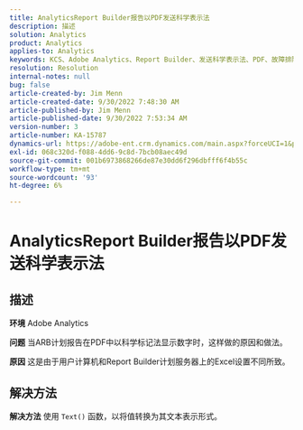 ```yaml
---
title: AnalyticsReport Builder报告以PDF发送科学表示法
description: 描述
solution: Analytics
product: Analytics
applies-to: Analytics
keywords: KCS、Adobe Analytics、Report Builder、发送科学表示法、PDF、故障排除
resolution: Resolution
internal-notes: null
bug: false
article-created-by: Jim Menn
article-created-date: 9/30/2022 7:48:30 AM
article-published-by: Jim Menn
article-published-date: 9/30/2022 7:53:34 AM
version-number: 3
article-number: KA-15787
dynamics-url: https://adobe-ent.crm.dynamics.com/main.aspx?forceUCI=1&pagetype=entityrecord&etn=knowledgearticle&id=04646b45-9440-ed11-9db1-0022480866ad
exl-id: 068c320d-f088-4dd6-9c8d-7bcb08aec49d
source-git-commit: 001b6973868266de87e30dd6f296dbfff6f4b55c
workflow-type: tm+mt
source-wordcount: '93'
ht-degree: 6%

---
```


# AnalyticsReport Builder报告以PDF发送科学表示法

## 描述


<b>环境</b>
Adobe Analytics

<b>问题</b>
当ARB计划报告在PDF中以科学标记法显示数字时，这样做的原因和做法。

<b>原因</b>
这是由于用户计算机和Report Builder计划服务器上的Excel设置不同所致。


## 解决方法


<b>解决方法</b>
使用 `Text()` 函数，以将值转换为其文本表示形式。
